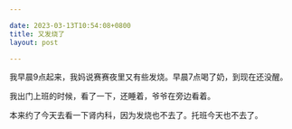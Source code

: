 ```yaml
---

date: 2023-03-13T10:54:08+0800
title: 又发烧了
layout: post

---
```


我早晨9点起来，我妈说赛赛夜里又有些发烧。早晨7点喝了奶，到现在还没醒。

我出门上班的时候，看了一下，还睡着，爷爷在旁边看着。

本来约了今天去看一下肾内科，因为发烧也不去了。托班今天也不去了。
